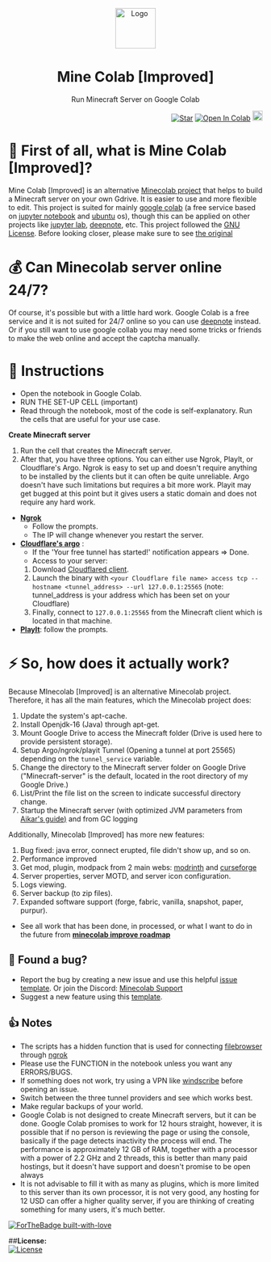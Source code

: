 <p align="center"><a href="https://github.com/N-aksif-N/MineColab"><img src="https://raw.githubusercontent.com/N-aksif-N/MineColab/master/minecolab.png" alt="Logo" height="80"/></a></p>
<h1 align="center">Mine Colab [Improved]</h1>
<p align="center">Run Minecraft Server on Google Colab</p>
<p align="right">
  <a target="_blank" href="https://github.com/N-aksif-N/Minecolab"><img src="https://img.shields.io/github/stars/N-aksif-N/Minecolab.svg?style=social&label=Star" alt="Star"></a>
  <a href="https://colab.research.google.com/github/N-aksif-N/Minecolab/blob/free-config/MineColabImproved.ipynb" target="_parent"><img src="https://colab.research.google.com/assets/colab-badge.svg" alt="Open In Colab"></a>
  <a href="https://github.com/N-aksif-N/Minecolab/releases/download/0.0.1/MineColabImproved.ipynb" target="_parent"><img src="https://cdn-icons-png.flaticon.com/128/10741/10741247.png" alt="Download" width="20" height="20"></a> 
</p>

                                                                                 
# :hear_no_evil:  First of all, what is Mine Colab [Improved]?

Mine Colab [Improved] is an alternative [Minecolab project](https://github.com/thecoder-001/MineColab) that helps to build a Minecraft server on your own Gdrive. It is easier to use and more flexible to edit. This project is suited for mainly [google colab](https://colab.research.google.com) (a free service based on [jupyter notebook](https://jupyter.org/) and [ubuntu](https://ubuntu.com) os), though this can be applied on other projects like [jupyter lab](https://jupyter.org/try-jupyter/lab/), [deepnote](https://deepnote.com/), etc. This project followed the [GNU License](https://github.com/N-aksif-N/Minecolab/blob/master/LICENSE). Before looking closer, please make sure to see [the original](https://github.com/thecoder-001/MineColab)

# :moneybag:  Can Minecolab server online 24/7?

Of course, it's possible but with a little hard work. Google Colab is a free service and it is not suited for 24/7 online so you can use [deepnote](https://deepnote.com/) instead. Or if you still want to use google collab you may need some tricks or friends to make the web online and accept the captcha manually.

# :page_with_curl: Instructions
- Open the notebook in Google Colab.
- RUN THE SET-UP CELL (important)
- Read through the notebook, most of the code is self-explanatory. Run the cells that are useful for your use case.

**Create Minecraft server**
1. Run the cell that creates the Minecraft server.
2. After that, you have three options. You can either use Ngrok, PlayIt, or Cloudflare's Argo. Ngrok is easy to set up and doesn't require anything to be installed by the clients but it can often be quite unreliable. Argo doesn't have such limitations but requires a bit more work. Playit may get bugged at this point but it gives users a static domain and does not require any hard work.
- **[Ngrok](https://ngrok.com)**
  + Follow the prompts.
  + The IP will change whenever you restart the server.
- **[Cloudflare's argo](https://www.cloudflare.com/)** :
    - If the 'Your free tunnel has started!' notification appears => Done.
    - Access to your server: 
    1. Download [Cloudflared client](https://github.com/cloudflare/cloudflared/releases/).
    2. Launch the binary with `<your Cloudflare file name> access tcp --hostname <tunnel_address> --url 127.0.0.1:25565` (note: tunnel_address is your address which has been set on your Cloudflare)
    4. Finally, connect to `127.0.0.1:25565` from the Minecraft client which is located in that machine.
- **[PlayIt](https://playit.gg/)**: follow the prompts.

# :zap:  So, how does it actually work?
Because MInecolab [Improved] is an alternative Minecolab project. Therefore, it has all the main features, which the Minecolab project does: 
 
 1. Update the system's apt-cache.
 2. Install Openjdk-16 (Java) through apt-get.
 3. Mount Google Drive to access the Minecraft folder (Drive is used here to provide persistent storage).
 4. Setup Argo/ngrok/playit Tunnel (Opening a tunnel at port 25565) depending on the `tunnel_service` variable.
 5. Change the directory to the Minecraft server folder on Google Drive ("Minecraft-server" is the default, located in the root directory of my Google Drive.)
 6. List/Print the file list on the screen to indicate successful directory change.
 7. Startup the Minecraft server (with optimized JVM parameters from [Aikar's guide)](https://aikar.co/2018/07/02/tuning-the-jvm-g1gc-garbage-collector-flags-for-minecraft/) and from GC logging

Additionally, Minecolab [Improved] has more new features:

 1. Bug fixed: java error, connect erupted, file didn't show up, and so on.
 2. Performance improved
 3. Get mod, plugin, modpack from 2 main webs: [modrinth](https://modrinth.com/) and [curseforge](https://www.curseforge.com/minecraft)
 4. Server properties, server MOTD, and server icon configuration.
 5. Logs viewing.
 6. Server backup (to zip files).
 7. Expanded software support (forge, fabric, vanilla, snapshot, paper, purpur).
- See all work that has been done, in processed, or what I want to do in the future from **[minecolab improve roadmap](https://github.com/users/N-aksif-N/projects/1)**

## 🐛 Found a bug?

- Report the bug by creating a new issue and use this helpful [issue template](https://github.com/N-aksif-N/MineColab/blob/main/.github/ISSUE_TEMPLATE/bug_report.md).
Or join the Discord: [Minecolab Support](https://discord.gg/uCHcV3SAbs)
- Suggest a new feature using this [template](https://github.com/N-aksif-N/MineColab/blob/main/.github/ISSUE_TEMPLATE/feature_request.md).

## 👍 Notes
- The scripts has a hidden function that is used for connecting [filebrowser](https://filebrowser.org/) through [ngrok](https://ngrok.com)
- Please use the FUNCTION in the notebook unless you want any ERRORS/BUGS.
- If something does not work, try using a VPN like [windscribe](https://windscribe.com) before opening an issue.
- Switch between the three tunnel providers and see which works best.
- Make regular backups of your world.
- Google Colab is not designed to create Minecraft servers, but it can be done. Google Colab promises to work for 12 hours straight, however, it is possible that if no person is reviewing the page or using the console, basically if the page detects inactivity the process will end. The performance is approximately 12 GB of RAM, together with a processor with a power of 2.2 GHz and 2 threads, this is better than many paid hostings, but it doesn't have support and doesn't promise to be open always
- It is not advisable to fill it with as many as plugins, which is more limited to this server than its own processor, it is not very good, any hosting for 12 USD can offer a higher quality server, if you are thinking of creating something for many users, it's much better.

[![ForTheBadge built-with-love](http://ForTheBadge.com/images/badges/built-with-love.svg)](https://github.com/N-aksif-N)

##**License:**   
[![License](https://camo.githubusercontent.com/966484ce4d3faab2d9803e7354431ff8e4fce6a424e97689f05b2f50f4ee424b/68747470733a2f2f696d672e736869656c64732e696f2f6769746875622f6c6963656e73652f497a7a656c416c697a2f4172636c696768743f7374796c653d666c61742d737175617265)](https://github.com/N-aksif-N)
